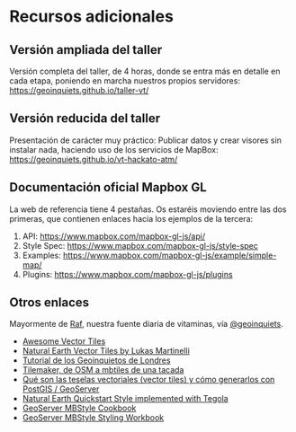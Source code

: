 # Recursos adicionales


## Versión ampliada del taller

Versión completa del taller, de 4 horas, donde se entra más en detalle en cada etapa, poniendo en marcha nuestros propios servidores: https://geoinquiets.github.io/taller-vt/


## Versión reducida del taller

Presentación de carácter muy práctico: Publicar datos y crear visores sin instalar nada, haciendo uso de los servicios de MapBox: https://geoinquiets.github.io/vt-hackato-atm/


## Documentación oficial Mapbox GL

La web de referencia tiene 4 pestañas. Os estaréis moviendo entre las dos primeras, que contienen enlaces hacia los ejemplos de la tercera:

1. API: https://www.mapbox.com/mapbox-gl-js/api/
2. Style Spec: https://www.mapbox.com/mapbox-gl-js/style-spec
3. Examples: https://www.mapbox.com/mapbox-gl-js/example/simple-map/
4. Plugins: https://www.mapbox.com/mapbox-gl-js/plugins


## Otros enlaces

Mayormente de [Raf](https://twitter.com/fakeraf), nuestra fuente diaria de vitaminas, vía [@geoinquiets](https://twitter.com/geoinquiets). 

* [Awesome Vector Tiles](https://github.com/mapbox/awesome-vector-tiles) 
* [Natural Earth Vector Tiles by Lukas Martinelli](https://github.com/lukasmartinelli/naturalearthtiles)
* [Tutorial de los Geoinquietos de Londres](https://geovation.github.io/build-your-own-static-vector-tile-pipeline)
* [Tilemaker, de OSM a mbtiles de una tacada](https://github.com/systemed/tilemaker)
* [Qué son las teselas vectoriales (vector tiles) y cómo generarlos con PostGIS / GeoServer](https://mappinggis.com/2017/09/que-son-los-vector-tiles-y-como-generarlos-con-geoserver/)
* [Natural Earth Quickstart Style implemented with Tegola](http://www.gretchenpeterson.com/blog/archives/4901)
* [GeoServer MBStyle Cookbook](http://docs.geoserver.org/stable/en/user/styling/mbstyle/cookbook/index.html)
* [GeoServer MBStyle Styling Workbook](http://docs.geoserver.org/stable/en/user/styling/workshop/mbstyle/index.html)
